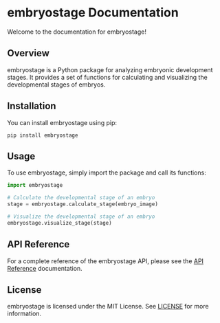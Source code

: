 # embryostage Documentation

Welcome to the documentation for embryostage!

## Overview

embryostage is a Python package for analyzing embryonic development stages. It provides a set of functions for calculating and visualizing the developmental stages of embryos.

## Installation

You can install embryostage using pip:

```
pip install embryostage
```

## Usage

To use embryostage, simply import the package and call its functions:

```python
import embryostage

# Calculate the developmental stage of an embryo
stage = embryostage.calculate_stage(embryo_image)

# Visualize the developmental stage of an embryo
embryostage.visualize_stage(stage)
```

## API Reference

For a complete reference of the embryostage API, please see the [API Reference](api.md) documentation.

## License

embryostage is licensed under the MIT License. See [LICENSE](../LICENSE) for more information.